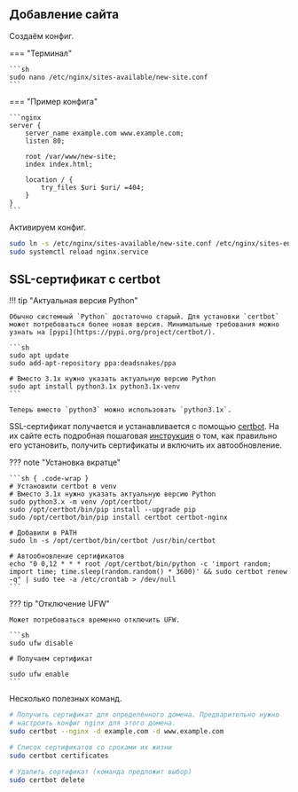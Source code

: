 ## Добавление сайта

Создаём конфиг.

=== "Терминал"

    ```sh
    sudo nano /etc/nginx/sites-available/new-site.conf
    ```

=== "Пример конфига"

    ```nginx
    server {
        server_name example.com www.example.com;
        listen 80;

        root /var/www/new-site;
        index index.html;

        location / {
            try_files $uri $uri/ =404;
        }
    }
    ```

Активируем конфиг.

```sh
sudo ln -s /etc/nginx/sites-available/new-site.conf /etc/nginx/sites-enabled/
sudo systemctl reload nginx.service
```

## SSL-сертификат с certbot

!!! tip "Актуальная версия Python"

    Обычно системный `Python` достаточно старый. Для установки `certbot` может потребоваться более новая версия. Минимальные требования можно узнать на [pypi](https://pypi.org/project/certbot/).

    ```sh
    sudo apt update
    sudo add-apt-repository ppa:deadsnakes/ppa

    # Вместо 3.1x нужно указать актуальную версию Python
    sudo apt install python3.1x python3.1x-venv 
    ```

    Теперь вместо `python3` можно использовать `python3.1x`.

SSL-сертификат получается и устанавливается с помощью [certbot](https://github.com/certbot/certbot). На их сайте есть подробная пошаговая [инструкция](https://certbot.eff.org/instructions?ws=nginx&os=pip) о том, как правильно его установить, получить сертификаты и включить их автообновление.

??? note "Установка вкратце"

    ```sh { .code-wrap }
    # Установили certbot в venv
    # Вместо 3.1x нужно указать актуальную версию Python
    sudo python3.x -m venv /opt/certbot/
    sudo /opt/certbot/bin/pip install --upgrade pip
    sudo /opt/certbot/bin/pip install certbot certbot-nginx

    # Добавили в PATH
    sudo ln -s /opt/certbot/bin/certbot /usr/bin/certbot

    # Автообновление сертификатов
    echo "0 0,12 * * * root /opt/certbot/bin/python -c 'import random; import time; time.sleep(random.random() * 3600)' && sudo certbot renew -q" | sudo tee -a /etc/crontab > /dev/null
    ```
??? tip "Отключение UFW"

    Может потребоваться временно отключить UFW.

    ```sh
    sudo ufw disable

    # Получаем сертификат

    sudo ufw enable
    ```


Несколько полезных команд.

```sh
# Получить сертификат для определённого домена. Предварительно нужно 
# настроить конфиг nginx для этого домена.
sudo certbot --nginx -d example.com -d www.example.com

# Список сертификатов со сроками их жизни
sudo certbot certificates

# Удалить сертификат (команда предложит выбор)
sudo certbot delete
```